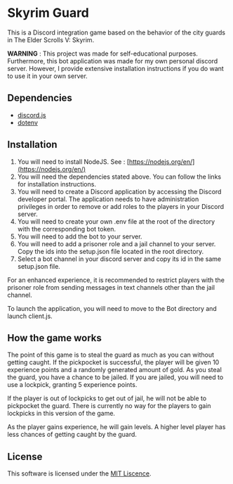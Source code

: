 # Skyrim Guard

This is a Discord integration game based on the behavior of the city guards in The Elder Scrolls V: Skyrim.

__WARNING__ : This project was made for self-educational purposes. Furthermore, this bot application was made for my own personal discord server. However, I provide extensive installation instructions if you do want to use it in your own server.

## Dependencies

- [discord.js](https://discord.js.org/#/)
- [dotenv](https://www.npmjs.com/package/dotenv)

## Installation

1. You will need to install NodeJS. See : [https://nodejs.org/en/](https://nodejs.org/en/)
2. You will need the dependencies stated above. You can follow the links for installation instructions.
3. You will need to create a Discord application by accessing the Discord developer portal. The application needs to have administration privileges in order to remove or add roles to the players in your Discord server.
4. You will need to create your own .env file at the root of the directory with the corresponding bot token.
5. You will need to add the bot to your server.
6. You will need to add a prisoner role and a jail channel to your server. Copy the ids into the setup.json file located in the root directory.
7. Select a bot channel in your discord server and copy its id in the same setup.json file.

For an enhanced experience, it is recommended to restrict players with the prisoner role from sending messages in text channels other than the jail channel.


To launch the application, you will need to move to the Bot directory and launch client.js.

## How the game works

The point of this game is to steal the guard as much as you can without getting caught. If the pickpocket is successful, the player will be given 10 experience points and a randomly generated amount of gold. As you steal the guard, you have a chance to be jailed. If you are jailed, you will need to use a lockpick, granting 5 experience points.

If the player is out of lockpicks to get out of jail, he will not be able to pickpocket the guard. There is currently no way for the players to gain lockpicks in this version of the game.

As the player gains experience, he will gain levels. A higher level player has less chances of getting caught by the guard.
## License

This software is licensed under the  [MIT Liscence](https://discord.js.org/#/).
